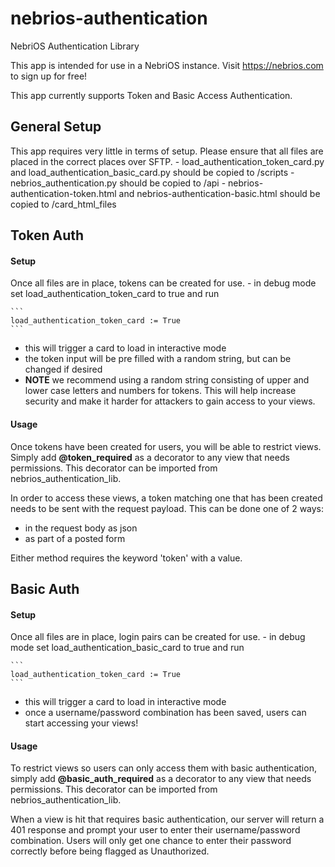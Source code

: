 # nebrios-authentication
NebriOS Authentication Library

This app is intended for use in a NebriOS instance. Visit https://nebrios.com to sign up for free!

This app currently supports Token and Basic Access Authentication.

<h2>General Setup</h2>
This app requires very little in terms of setup. Please ensure that all files are placed in the correct places over SFTP.
  - load_authentication_token_card.py and load_authentication_basic_card.py should be copied to /scripts
  - nebrios_authentication.py should be copied to /api
  - nebrios-authentication-token.html and nebrios-authentication-basic.html should be copied to /card_html_files

<h2>Token Auth</h2>
<h4>Setup</h4>    
Once all files are in place, tokens can be created for use.
  - in debug mode set load_authentication_token_card to true and run
  
    ```
    load_authentication_token_card := True
    ```
  - this will trigger a card to load in interactive mode
  - the token input will be pre filled with a random string, but can be changed if desired
  - <strong>NOTE</strong> we recommend using a random string consisting of upper and lower case letters and numbers for tokens. This will help increase security and make it harder for attackers to gain access to your views.

<h4>Usage</h4>
Once tokens have been created for users, you will be able to restrict views. Simply add <strong>@token_required</strong> as a decorator to any view that needs permissions. This decorator can be imported from nebrios_authentication_lib.

In order to access these views, a token matching one that has been created needs to be sent with the request payload. This can be done one of 2 ways:
  - in the request body as json
  - as part of a posted form

Either method requires the keyword 'token' with a value.

<h2>Basic Auth</h2>
<h4>Setup</h4>
Once all files are in place, login pairs can be created for use.
  - in debug mode set load_authentication_basic_card to true and run
  
    ```
    load_authentication_token_card := True
    ```
  - this will trigger a card to load in interactive mode
  - once a username/password combination has been saved, users can start accessing your views!

<h4>Usage</h4>
To restrict views so users can only access them with basic authentication, simply add <strong>@basic_auth_required</strong> as a decorator to any view that needs permissions. This decorator can be imported from nebrios_authentication_lib.

When a view is hit that requires basic authentication, our server will return a 401 response and prompt your user to enter their username/password combination. Users will only get one chance to enter their password correctly before being flagged as Unauthorized.
